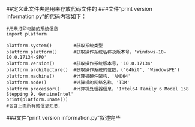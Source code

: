 ##定义此文件夹是用来存放代码文件的
###文件“print version information.py”的代码内容如下：
```
#用来打印电脑的系统信息
import platform

platform.system()        #获取系统类型
platform.platform()      #获取操作系统名称及版本号，'Windows-10-10.0.17134-SP0'
platform.version()       #获取操作系统版本号，'10.0.17134'
platform.architecture()  #获取操作系统的位数，('64bit', 'WindowsPE')
platform.machine()       #计算机硬件架构，'AMD64'
platform.node()          #计算机的网络名称，'TDM'
platform.processor()     #计算机处理器信息，'Intel64 Family 6 Model 158 Stepping 9, GenuineIntel'
print(platform.uname())
#包含上面所有的信息汇总，
```
###文件“print version information.py”叙述完毕


